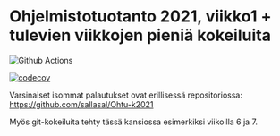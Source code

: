 # Ohjelmistotuotanto 2021, viikko1 + tulevien viikkojen pieniä kokeiluita

![Github Actions](https://github.com/sallasal/ohtu-2021-viikko1/workflows/Java%20CI%20with%20Gradle/badge.svg)

[![codecov](https://codecov.io/gh/sallasal/ohtu-2021-viikko1/branch/main/graph/badge.svg?token=UDJHKQNTKP)](https://codecov.io/gh/sallasal/ohtu-2021-viikko1)

Varsinaiset isommat palautukset ovat erillisessä repositoriossa: https://github.com/sallasal/Ohtu-k2021

Myös git-kokeiluita tehty tässä kansiossa esimerkiksi viikoilla 6 ja 7.
